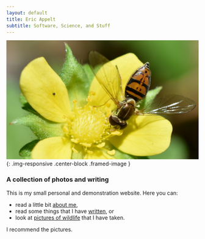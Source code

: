 ```yaml
---
layout: default
title: Eric Appelt
subtitle: Software, Science, and Stuff
---
```


<div class="col-xs-12 col-md-6 bigfont-column" markdown="1"> 


![Hoverfly](/images/metazoa/20170624_hoverfly.jpg){: .img-responsive .center-block .framed-image }

</div>
<div class="col-xs-12 col-md-6 bigfont-column" markdown="1"> 

### A collection of photos and writing

This is my small personal and demonstration website. Here you can:
* read a little bit [about me](/about.html),
* read some things that I have [written](/writing.html), or
* look at [pictures of wildlife](/metazoa.html) that I have taken.

I recommend the pictures.
</div>

